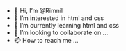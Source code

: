 - 👋 Hi, I’m @Rimnil
- 👀 I’m interested in html and css
- 🌱 I’m currently learning html and css
- 💞️ I’m looking to collaborate on ...
- 📫 How to reach me ...

<!---
Rimnil/Rimnil is a ✨ special ✨ repository because its `README.md` (this file) appears on your GitHub profile.
You can click the Preview link to take a look at your changes.
--->
